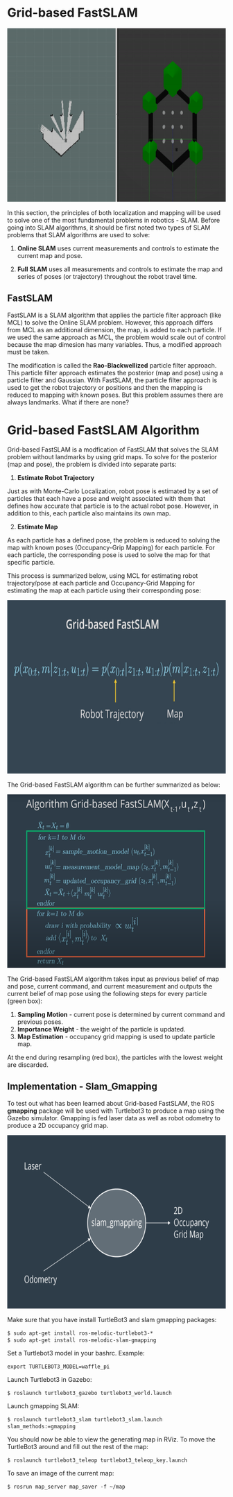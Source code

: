 # Grid-based FastSLAM

<img src="Videos/gmapping.gif" width="700" height="400">

In this section, the principles of both localization and mapping will be used to solve one of the most fundamental problems in robotics - SLAM. Before going into SLAM algorithms, it should be first noted two types of SLAM problems that SLAM algorithms are used to solve:

1. __Online SLAM__ uses current measurements and controls to estimate the current map and pose.

2. __Full SLAM__ uses all measurements and controls to estimate the map and series of poses (or trajectory) throughout the robot travel time.

## FastSLAM

FastSLAM is a SLAM algorithm that applies the particle filter approach (like MCL) to solve the Online SLAM problem. However, this approach differs from MCL as an additional dimension, the map, is added to each particle. If we used the same approach as MCL, the problem would scale out of control because the map dimesion has many variables. Thus, a modified approach must be taken.

The modification is called the __Rao-Blackwellized__ particle filter approach. This particle filter approach estimates the posterior (map and pose) using a particle filter and Gaussian. With FastSLAM, the particle filter approach is used to get the robot trajectory or positions and then the mapping is reduced to mapping with known poses. But this problem assumes there are always landmarks. What if there are none?

# Grid-based FastSLAM Algorithm

Grid-based FastSLAM is a modfication of FastSLAM that solves the SLAM problem without landmarks by using grid maps. To solve for the posterior (map and pose), the problem is divided into separate parts:

1. __Estimate Robot Trajectory__

Just as with Monte-Carlo Localization, robot pose is estimated by a set of particles that each have a pose and weight associated with them that defines how accurate that particle is to the actual robot pose. However, in addition to this, each particle also maintains its own map.

2. __Estimate Map__

As each particle has a defined pose, the problem is reduced to solving the map with known poses (Occupancy-Grip Mapping) for each particle. For each particle, the corresponding pose is used to solve the map for that specific particle.

This process is summarized below, using MCL for estimating robot trajectory/pose at each particle and Occupancy-Grid Mapping for estimating the map at each particle using their corresponding pose:

<img src="Images/grid-based_fastslam.png" width="700" height="400">

The Grid-based FastSLAM algorithm can be further summarized as below:

<img src="Images/grid-based_fastslam_algorithm.png" width="700" height="400">

The Grid-based FastSLAM algorithm takes input as previous belief of map and pose, current command, and current measurement and outputs the current belief of map pose using the following steps for every particle (green box):

1. __Sampling Motion__ - current pose is determined by current command and previous poses.
2. __Importance Weight__ - the weight of the particle is updated.
3. __Map Estimation__ - occupancy grid mapping is used to update particle map.

At the end during resampling (red box), the particles with the lowest weight are discarded.

## Implementation - Slam_Gmapping

To test out what has been learned about Grid-based FastSLAM, the ROS __gmapping__ package will be used with Turtlebot3 to produce a map using the Gazebo simulator. Gmapping is fed laser data as well as robot odometry to produce a 2D occupancy grid map.

<img src="Images/gmapping.png" width="700" height="400">

Make sure that you have install TurtleBot3 and slam gmapping packages:

```
$ sudo apt-get install ros-melodic-turtlebot3-*
$ sudo apt-get install ros-melodic-slam-gmapping
```

Set a Turtlebot3 model in your bashrc. Example:

```
export TURTLEBOT3_MODEL=waffle_pi
```

Launch Turtlebot3 in Gazebo:

```
$ roslaunch turtlebot3_gazebo turtlebot3_world.launch
```

Launch gmapping SLAM:

```
$ roslaunch turtlebot3_slam turtlebot3_slam.launch slam_methods:=gmapping
```

You should now be able to view the generating map in RViz. To move the TurtleBot3 around and fill out the rest of the map:

```
$ roslaunch turtlebot3_teleop turtlebot3_teleop_key.launch
```

To save an image of the current map:

```
$ rosrun map_server map_saver -f ~/map
```
